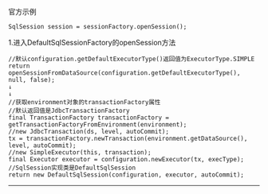 官方示例

    SqlSession session = sessionFactory.openSession();
    
1.进入DefaultSqlSessionFactory的openSession方法

    //默认configuration.getDefaultExecutorType()返回值为ExecutorType.SIMPLE
    return openSessionFromDataSource(configuration.getDefaultExecutorType(), null, false);
    ↓
    ↓
    //获取environment对象的transactionFactory属性
    //默认返回值是JdbcTransactionFactory
    final TransactionFactory transactionFactory = getTransactionFactoryFromEnvironment(environment);
    //new JdbcTransaction(ds, level, autoCommit);
    tx = transactionFactory.newTransaction(environment.getDataSource(), level, autoCommit);
    //new SimpleExecutor(this, transaction);
    final Executor executor = configuration.newExecutor(tx, execType);
    //SqlSession实现类是DefaultSqlSession
    return new DefaultSqlSession(configuration, executor, autoCommit);

---
